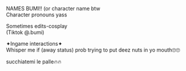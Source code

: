 NAMES BUMI!! (or character name btw                             
Character pronouns yass

Sometimes edits-cosplay                    
(Tiktok @.bumi)   
 
✦Ingame interactions✦                                                         
Whisper me if (away status) prob trying to put deez nuts in yo mouth🙄🙄

succhiatemi le palle🔥🔥
